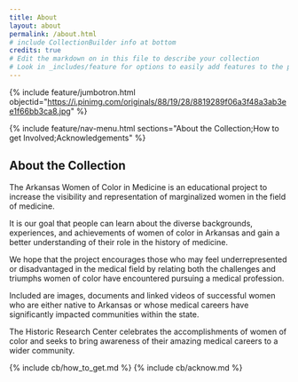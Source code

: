 ```yaml
---
title: About
layout: about
permalink: /about.html
# include CollectionBuilder info at bottom
credits: true
# Edit the markdown on in this file to describe your collection
# Look in _includes/feature for options to easily add features to the page
---
```


{% include feature/jumbotron.html objectid="https://i.pinimg.com/originals/88/19/28/8819289f06a3f48a3ab3ee1f66bb3ca8.jpg" %}

{% include feature/nav-menu.html sections="About the Collection;How to get Involved;Acknowledgements" %}

## About the Collection
The Arkansas Women of Color in Medicine is an educational project to increase the visibility and representation of marginalized women in the field of medicine.

It is our goal that people can learn about the diverse backgrounds, experiences, and achievements of women of color in Arkansas and gain a better understanding of their role in the history of medicine.

We hope that the project encourages those who may feel underrepresented or disadvantaged in the medical field by relating both the challenges and triumphs women of color have encountered pursuing a medical profession.

Included are images, documents and linked videos of successful women who are either native to Arkansas or whose medical careers have significantly impacted communities within the state.

The Historic Research Center celebrates the accomplishments of women of color and seeks to bring awareness of their amazing medical careers to a wider community.



<!-- IMPORTANT!!! DELETE this comment and the include below when you are finished editing this page for your collection. The include below introduces about page features. They will show up on your collection's about page until you delete it.  -->
{% include cb/how_to_get.md %} 
{% include cb/acknow.md %} 
